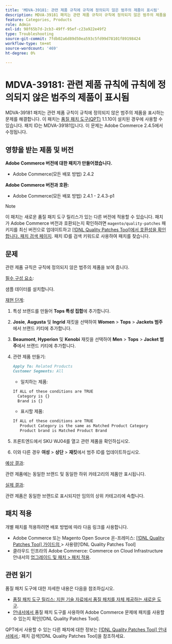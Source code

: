 ```yaml
---
title: 'MDVA-39181: 관련 제품 규칙에 규칙에 정의되지 않은 범주의 제품이 표시됨'
description: MDVA-39181 패치는 관련 제품 규칙이 규칙에 정의되지 않은 범주의 제품을 표시하는 문제를 해결합니다. 이 패치는 [Quality Patches Tool (QPT)](https://experienceleague.adobe.com/en/docs/commerce-operations/tools/quality-patches-tool/quality-patches-tool-to-self-serve-quality-patches) 1.1.10이 설치된 경우 사용할 수 있습니다. 패치 ID는 MDVA-39181입니다. 이 문제는 Adobe Commerce 2.4.5에서 수정됩니다.
feature: Categories, Products
role: Admin
exl-id: 98f65b7d-2cb3-49ff-95ef-c23a922e49f2
type: Troubleshooting
source-git-commit: 7fdb02a6d89d50ea593c5fd99d78101f89198424
workflow-type: tm+mt
source-wordcount: '469'
ht-degree: 0%

---
```


# MDVA-39181: 관련 제품 규칙에 규칙에 정의되지 않은 범주의 제품이 표시됨

MDVA-39181 패치는 관련 제품 규칙이 규칙에 정의되지 않은 범주의 제품을 표시하는 문제를 해결합니다. 이 패치는 [품질 패치 도구(QPT)](https://experienceleague.adobe.com/en/docs/commerce-operations/tools/quality-patches-tool/quality-patches-tool-to-self-serve-quality-patches) 1.1.10이 설치된 경우에 사용할 수 있습니다. 패치 ID는 MDVA-39181입니다. 이 문제는 Adobe Commerce 2.4.5에서 수정됩니다.

## 영향을 받는 제품 및 버전

**Adobe Commerce 버전에 대한 패치가 만들어졌습니다.**

* Adobe Commerce(모든 배포 방법) 2.4.2

**Adobe Commerce 버전과 호환:**

* Adobe Commerce(모든 배포 방법) 2.4.1 - 2.4.3-p1

>[!NOTE]
>
>이 패치는 새로운 품질 패치 도구 릴리스가 있는 다른 버전에 적용할 수 있습니다. 패치가 Adobe Commerce 버전과 호환되는지 확인하려면 `magento/quality-patches` 패키지를 최신 버전으로 업데이트하고 [[!DNL Quality Patches Tool]에서 호환성을 확인합니다. 패치 검색 페이지](https://experienceleague.adobe.com/en/docs/commerce-operations/tools/quality-patches-tool/quality-patches-tool-to-self-serve-quality-patches). 패치 ID를 검색 키워드로 사용하여 패치를 찾습니다.

## 문제

관련 제품 규칙은 규칙에 정의되지 않은 범주의 제품을 보여 줍니다.

<u>필수 구성 요소</u>:

샘플 데이터를 설치합니다.

<u>재현 단계</u>:

1. 특성 브랜드를 만들어 **Tops 특성 집합**&#x200B;에 추가합니다.
1. **Josie**, **Augusta** 및 **Ingrid** 재킷을 선택하여 **Women** > **Tops** > **Jackets 범주**&#x200B;에서 브랜드 키티에 추가합니다.
1. **Beaumont**, **Hyperion** 및 **Kenobi** 재킷을 선택하여 **Men** > **Tops** > **Jacket 범주**&#x200B;에서 브랜드 키티에 추가합니다.
1. 관련 제품 만들기:

   ```markdown
   Apply To: Related Products
   Customer Segments: All
   ```

   * 일치하는 제품:

   ```markdown
   If ALL of these conditions are TRUE
     Category is {}
     Brand is {}
   ```

   * 표시할 제품:

   ```markdown
   If ALL of these conditions are TRUE
      Product Category is the same as Matched Product Category
      Product brand is Matched Product Brand
   ```

1. 프론트엔드에서 SKU WJ04를 열고 관련 제품을 확인하십시오.
1. 이와 다른 경우 **여성** > **상단** > **재킷**&#x200B;에서 범주 ID를 업데이트하십시오.

<u>예상 결과</u>:

관련 제품에는 동일한 브랜드 및 동일한 하위 카테고리의 제품만 표시됩니다.

<u>실제 결과</u>:

관련 제품은 동일한 브랜드로 표시되지만 임의의 상위 카테고리에 속합니다.

## 패치 적용

개별 패치를 적용하려면 배포 방법에 따라 다음 링크를 사용합니다.

* Adobe Commerce 또는 Magento Open Source 온-프레미스: [[!DNL Quality Patches Tool]  가이드의 ](/help/tools/quality-patches-tool/usage.md)> 사용량[!DNL Quality Patches Tool]
* 클라우드 인프라의 Adobe Commerce: Commerce on Cloud Infrastructure 안내서의 [업그레이드 및 패치 > 패치 적용](https://experienceleague.adobe.com/docs/commerce-cloud-service/user-guide/develop/upgrade/apply-patches.html).

## 관련 읽기

품질 패치 도구에 대한 자세한 내용은 다음을 참조하십시오.

* [품질 패치 도구 릴리스: 지원 기술 자료에서 품질 패치를 자체 제공하는 새로운 도구](https://experienceleague.adobe.com/en/docs/commerce-operations/tools/quality-patches-tool/quality-patches-tool-to-self-serve-quality-patches).
* [ 안내서에서 ](/help/tools/quality-patches-tool/patches-available-in-qpt/check-patch-for-magento-issue-with-magento-quality-patches.md)품질 패치 도구를 사용하여 Adobe Commerce 문제에 패치를 사용할 수 있는지 확인[!DNL Quality Patches Tool].

QPT에서 사용할 수 있는 다른 패치에 대한 정보는 [[!DNL Quality Patches Tool] 안내서에서 ](https://experienceleague.adobe.com/tools/commerce-quality-patches/index.html): 패치 검색[!DNL Quality Patches Tool]을 참조하세요.
